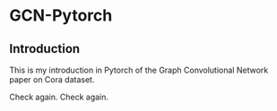 # GCN-Pytorch

## Introduction
This is my introduction in Pytorch of the Graph Convolutional Network paper on Cora dataset.

Check again.
Check again.
